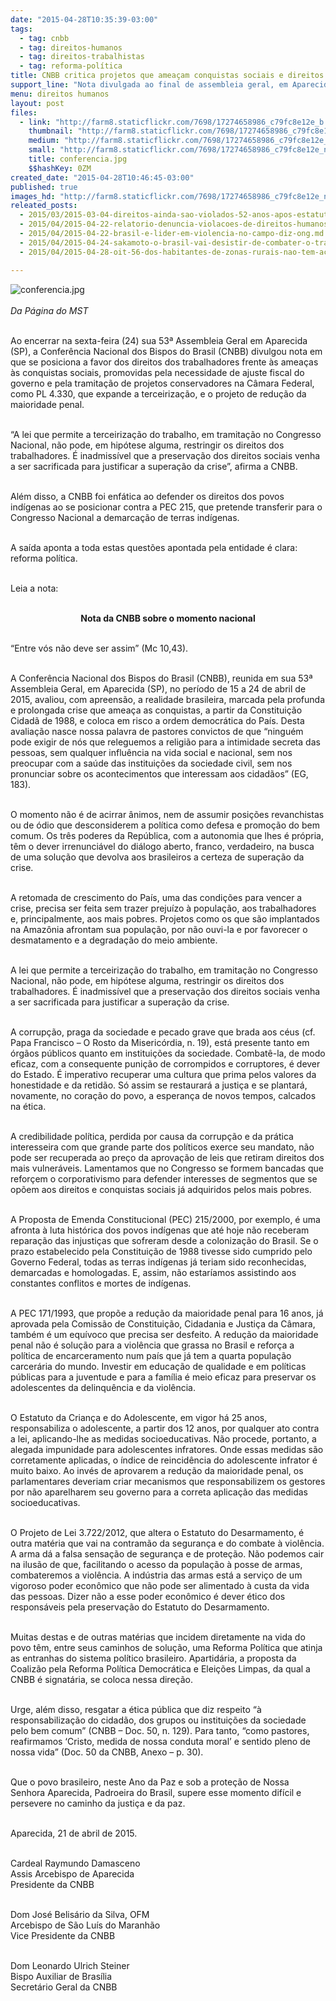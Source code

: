 ```yaml
---
date: "2015-04-28T10:35:39-03:00"
tags:
  - tag: cnbb
  - tag: direitos-humanos
  - tag: direitos-trabalhistas
  - tag: reforma-política
title: CNBB critica projetos que ameaçam conquistas sociais e direitos de trabalhadores
support_line: "Nota divulgada ao final de assembleia geral, em Aparecida, afirma que a retomada de crescimento do País precisa ser feita sem prejuízo à população, aos trabalhadores e, principalmente, aos mais pobres."
menu: direitos humanos
layout: post
files:
  - link: "http://farm8.staticflickr.com/7698/17274658986_c79fc8e12e_b.jpg"
    thumbnail: "http://farm8.staticflickr.com/7698/17274658986_c79fc8e12e_t.jpg"
    medium: "http://farm8.staticflickr.com/7698/17274658986_c79fc8e12e_z.jpg"
    small: "http://farm8.staticflickr.com/7698/17274658986_c79fc8e12e_n.jpg"
    title: conferencia.jpg
    $$hashKey: 0ZM
created_date: "2015-04-28T10:46:45-03:00"
published: true
images_hd: "http://farm8.staticflickr.com/7698/17274658986_c79fc8e12e_n.jpg"
releated_posts:
  - 2015/03/2015-03-04-direitos-ainda-sao-violados-52-anos-apos-estatuto-do-trabalhador-rural.md
  - 2015/04/2015-04-22-relatorio-denuncia-violacoes-de-direitos-humanos-e-ambientais-pela-vale.md
  - 2015/04/2015-04-22-brasil-e-lider-em-violencia-no-campo-diz-ong.md
  - 2015/04/2015-04-24-sakamoto-o-brasil-vai-desistir-de-combater-o-trabalho-escravo.md
  - 2015/04/2015-04-28-oit-56-dos-habitantes-de-zonas-rurais-nao-tem-acesso-a-saude-basica.md

---
```

<p><img alt="conferencia.jpg" src="http://farm8.staticflickr.com/7698/17274658986_c79fc8e12e_b.jpg" /><br />
<br />
<em>Da P&aacute;gina do MST</em></p>

<p><br />
Ao encerrar na sexta-feira (24) sua 53&ordf; Assembleia Geral em Aparecida (SP), a Confer&ecirc;ncia Nacional dos Bispos do Brasil (CNBB) divulgou nota em que se posiciona a favor dos direitos dos trabalhadores frente &agrave;s amea&ccedil;as &agrave;s conquistas sociais, promovidas pela necessidade de ajuste fiscal do governo e pela tramita&ccedil;&atilde;o de projetos conservadores na C&acirc;mara Federal, como PL 4.330, que expande a terceiriza&ccedil;&atilde;o, e o projeto de redu&ccedil;&atilde;o da maioridade penal.</p>

<p><br />
&ldquo;A lei que permite a terceiriza&ccedil;&atilde;o do trabalho, em tramita&ccedil;&atilde;o no Congresso Nacional, n&atilde;o pode, em hip&oacute;tese alguma, restringir os direitos dos trabalhadores. &Eacute; inadmiss&iacute;vel que a preserva&ccedil;&atilde;o dos direitos sociais venha a ser sacrificada para justificar a supera&ccedil;&atilde;o da crise&rdquo;, afirma a CNBB.</p>

<p><br />
Al&eacute;m disso, a CNBB foi enf&aacute;tica ao defender os direitos dos povos ind&iacute;genas ao se posicionar contra a PEC 215, que pretende transferir para o Congresso Nacional a demarca&ccedil;&atilde;o de terras ind&iacute;genas.</p>

<p><br />
A sa&iacute;da aponta a toda estas quest&otilde;es apontada pela entidade &eacute; clara: reforma pol&iacute;tica.</p>

<p><br />
Leia a nota:</p>

<p style="text-align: center;"><br />
<strong>Nota da CNBB sobre o momento nacional</strong></p>

<p><br />
&ldquo;Entre v&oacute;s n&atilde;o deve ser assim&rdquo; (Mc 10,43).</p>

<p><br />
A Confer&ecirc;ncia Nacional dos Bispos do Brasil (CNBB), reunida em sua 53&ordf; Assembleia Geral, em Aparecida (SP), no per&iacute;odo de 15 a 24 de abril de 2015, avaliou, com apreens&atilde;o, a realidade brasileira, marcada pela profunda e prolongada crise que amea&ccedil;a as conquistas, a partir da Constitui&ccedil;&atilde;o Cidad&atilde; de 1988, e coloca em risco a ordem democr&aacute;tica do Pa&iacute;s. Desta avalia&ccedil;&atilde;o nasce nossa palavra de pastores convictos de que &ldquo;ningu&eacute;m pode exigir de n&oacute;s que releguemos a religi&atilde;o para a intimidade secreta das pessoas, sem qualquer influ&ecirc;ncia na vida social e nacional, sem nos preocupar com a sa&uacute;de das institui&ccedil;&otilde;es da sociedade civil, sem nos pronunciar sobre os acontecimentos que interessam aos cidad&atilde;os&rdquo; (EG, 183).</p>

<p><br />
O momento n&atilde;o &eacute; de acirrar &acirc;nimos, nem de assumir posi&ccedil;&otilde;es revanchistas ou de &oacute;dio que desconsiderem a pol&iacute;tica como defesa e promo&ccedil;&atilde;o do bem comum. Os tr&ecirc;s poderes da Rep&uacute;blica, com a autonomia que lhes &eacute; pr&oacute;pria, t&ecirc;m o dever irrenunci&aacute;vel do di&aacute;logo aberto, franco, verdadeiro, na busca de uma solu&ccedil;&atilde;o que devolva aos brasileiros a certeza de supera&ccedil;&atilde;o da crise.</p>

<p><br />
A retomada de crescimento do Pa&iacute;s, uma das condi&ccedil;&otilde;es para vencer a crise, precisa ser feita sem trazer preju&iacute;zo &agrave; popula&ccedil;&atilde;o, aos trabalhadores e, principalmente, aos mais pobres. Projetos como os que s&atilde;o implantados na Amaz&ocirc;nia afrontam sua popula&ccedil;&atilde;o, por n&atilde;o ouvi-la e por favorecer o desmatamento e a degrada&ccedil;&atilde;o do meio ambiente.</p>

<p><br />
A lei que permite a terceiriza&ccedil;&atilde;o do trabalho, em tramita&ccedil;&atilde;o no Congresso Nacional, n&atilde;o pode, em hip&oacute;tese alguma, restringir os direitos dos trabalhadores. &Eacute; inadmiss&iacute;vel que a preserva&ccedil;&atilde;o dos direitos sociais venha a ser sacrificada para justificar a supera&ccedil;&atilde;o da crise.</p>

<p><br />
A corrup&ccedil;&atilde;o, praga da sociedade e pecado grave que brada aos c&eacute;us (cf. Papa Francisco &ndash; O Rosto da Miseric&oacute;rdia, n. 19), est&aacute; presente tanto em &oacute;rg&atilde;os p&uacute;blicos quanto em institui&ccedil;&otilde;es da sociedade. Combat&ecirc;-la, de modo eficaz, com a consequente puni&ccedil;&atilde;o de corrompidos e corruptores, &eacute; dever do Estado. &Eacute; imperativo recuperar uma cultura que prima pelos valores da honestidade e da retid&atilde;o. S&oacute; assim se restaurar&aacute; a justi&ccedil;a e se plantar&aacute;, novamente, no cora&ccedil;&atilde;o do povo, a esperan&ccedil;a de novos tempos, calcados na &eacute;tica.</p>

<p><br />
A credibilidade pol&iacute;tica, perdida por causa da corrup&ccedil;&atilde;o e da pr&aacute;tica interesseira com que grande parte dos pol&iacute;ticos exerce seu mandato, n&atilde;o pode ser recuperada ao pre&ccedil;o da aprova&ccedil;&atilde;o de leis que retiram direitos dos mais vulner&aacute;veis. Lamentamos que no Congresso se formem bancadas que refor&ccedil;em o corporativismo para defender interesses de segmentos que se op&otilde;em aos direitos e conquistas sociais j&aacute; adquiridos pelos mais pobres.</p>

<p><br />
A Proposta de Emenda Constitucional (PEC) 215/2000, por exemplo, &eacute; uma afronta &agrave; luta hist&oacute;rica dos povos ind&iacute;genas que at&eacute; hoje n&atilde;o receberam repara&ccedil;&atilde;o das injusti&ccedil;as que sofreram desde a coloniza&ccedil;&atilde;o do Brasil. Se o prazo estabelecido pela Constitui&ccedil;&atilde;o de 1988 tivesse sido cumprido pelo Governo Federal, todas as terras ind&iacute;genas j&aacute; teriam sido reconhecidas, demarcadas e homologadas. E, assim, n&atilde;o estar&iacute;amos assistindo aos constantes conflitos e mortes de ind&iacute;genas.</p>

<p><br />
A PEC 171/1993, que prop&otilde;e a redu&ccedil;&atilde;o da maioridade penal para 16 anos, j&aacute; aprovada pela Comiss&atilde;o de Constitui&ccedil;&atilde;o, Cidadania e Justi&ccedil;a da C&acirc;mara, tamb&eacute;m &eacute; um equ&iacute;voco que precisa ser desfeito. A redu&ccedil;&atilde;o da maioridade penal n&atilde;o &eacute; solu&ccedil;&atilde;o para a viol&ecirc;ncia que grassa no Brasil e refor&ccedil;a a pol&iacute;tica de encarceramento num pa&iacute;s que j&aacute; tem a quarta popula&ccedil;&atilde;o carcer&aacute;ria do mundo. Investir em educa&ccedil;&atilde;o de qualidade e em pol&iacute;ticas p&uacute;blicas para a juventude e para a fam&iacute;lia &eacute; meio eficaz para preservar os adolescentes da delinqu&ecirc;ncia e da viol&ecirc;ncia.</p>

<p><br />
O Estatuto da Crian&ccedil;a e do Adolescente, em vigor h&aacute; 25 anos, responsabiliza o adolescente, a partir dos 12 anos, por qualquer ato contra a lei, aplicando-lhe as medidas socioeducativas. N&atilde;o procede, portanto, a alegada impunidade para adolescentes infratores. Onde essas medidas s&atilde;o corretamente aplicadas, o &iacute;ndice de reincid&ecirc;ncia do adolescente infrator &eacute; muito baixo. Ao inv&eacute;s de aprovarem a redu&ccedil;&atilde;o da maioridade penal, os parlamentares deveriam criar mecanismos que responsabilizem os gestores por n&atilde;o aparelharem seu governo para a correta aplica&ccedil;&atilde;o das medidas socioeducativas.</p>

<p><br />
O Projeto de Lei 3.722/2012, que altera o Estatuto do Desarmamento, &eacute; outra mat&eacute;ria que vai na contram&atilde;o da seguran&ccedil;a e do combate &agrave; viol&ecirc;ncia. A arma d&aacute; a falsa sensa&ccedil;&atilde;o de seguran&ccedil;a e de prote&ccedil;&atilde;o. N&atilde;o podemos cair na ilus&atilde;o de que, facilitando o acesso da popula&ccedil;&atilde;o &agrave; posse de armas, combateremos a viol&ecirc;ncia. A ind&uacute;stria das armas est&aacute; a servi&ccedil;o de um vigoroso poder econ&ocirc;mico que n&atilde;o pode ser alimentado &agrave; custa da vida das pessoas. Dizer n&atilde;o a esse poder econ&ocirc;mico &eacute; dever &eacute;tico dos respons&aacute;veis pela preserva&ccedil;&atilde;o do Estatuto do Desarmamento.</p>

<p><br />
Muitas destas e de outras mat&eacute;rias que incidem diretamente na vida do povo t&ecirc;m, entre seus caminhos de solu&ccedil;&atilde;o, uma Reforma Pol&iacute;tica que atinja as entranhas do sistema pol&iacute;tico brasileiro. Apartid&aacute;ria, a proposta da Coaliz&atilde;o pela Reforma Pol&iacute;tica Democr&aacute;tica e Elei&ccedil;&otilde;es Limpas, da qual a CNBB &eacute; signat&aacute;ria, se coloca nessa dire&ccedil;&atilde;o.</p>

<p><br />
Urge, al&eacute;m disso, resgatar a &eacute;tica p&uacute;blica que diz respeito &ldquo;&agrave; responsabiliza&ccedil;&atilde;o do cidad&atilde;o, dos grupos ou institui&ccedil;&otilde;es da sociedade pelo bem comum&rdquo; (CNBB &ndash; Doc. 50, n. 129). Para tanto, &ldquo;como pastores, reafirmamos &lsquo;Cristo, medida de nossa conduta moral&rsquo; e sentido pleno de nossa vida&rdquo; (Doc. 50 da CNBB, Anexo &ndash; p. 30).</p>

<p><br />
Que o povo brasileiro, neste Ano da Paz e sob a prote&ccedil;&atilde;o de Nossa Senhora Aparecida, Padroeira do Brasil, supere esse momento dif&iacute;cil e persevere no caminho da justi&ccedil;a e da paz.</p>

<p><br />
Aparecida, 21 de abril de 2015.</p>

<p><br />
Cardeal Raymundo Damasceno<br />
Assis Arcebispo de Aparecida<br />
Presidente da CNBB</p>

<p><br />
Dom Jos&eacute; Belis&aacute;rio da Silva, OFM<br />
Arcebispo de S&atilde;o Lu&iacute;s do Maranh&atilde;o<br />
Vice Presidente da CNBB</p>

<p><br />
Dom Leonardo Ulrich Steiner<br />
Bispo Auxiliar de Bras&iacute;lia<br />
Secret&aacute;rio Geral da CNBB</p>

